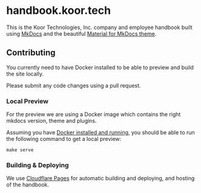 # handbook.koor.tech

This is the Koor Technologies, Inc. company and employee handbook built using [MkDocs](https://www.mkdocs.org/) and the beautiful [Material for MkDocs theme](https://squidfunk.github.io/mkdocs-material/).

## Contributing

You currently need to have Docker installed to be able to preview and build the site locally.

Please submit any code changes using a pull request.

### Local Preview

For the preview we are using a Docker image which contains the right mkdocs version, theme and plugins.

Assuming you have [Docker installed and running](https://docs.docker.com/get-docker/), you should be able to run the following command to get a local preview:

```console
make serve
```

### Building & Deploying

We use [Cloudflare Pages](https://pages.cloudflare.com/) for automatic building and deploying, and hosting of the handbook.

